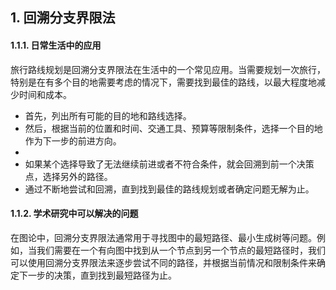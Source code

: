 ## 1. 回溯分支界限法

#### 1.1.1. 日常生活中的应用

旅行路线规划是回溯分支界限法在生活中的一个常见应用。当需要规划一次旅行，特别是在有多个目的地需要考虑的情况下，需要找到最佳的路线，以最大程度地减少时间和成本。

* 首先，列出所有可能的目的地和路线选择。
* 然后，根据当前的位置和时间、交通工具、预算等限制条件，选择一个目的地作为下一步的前进方向。
* 
* 如果某个选择导致了无法继续前进或者不符合条件，就会回溯到前一个决策点，选择另外的路径。
* 通过不断地尝试和回溯，直到找到最佳的路线规划或者确定问题无解为止。

#### 1.1.2. 学术研究中可以解决的问题

在图论中，回溯分支界限法通常用于寻找图中的最短路径、最小生成树等问题。例如，当我们需要在一个有向图中找到从一个节点到另一个节点的最短路径时，我们可以使用回溯分支界限法来逐步尝试不同的路径，并根据当前情况和限制条件来确定下一步的决策，直到找到最短路径为止。